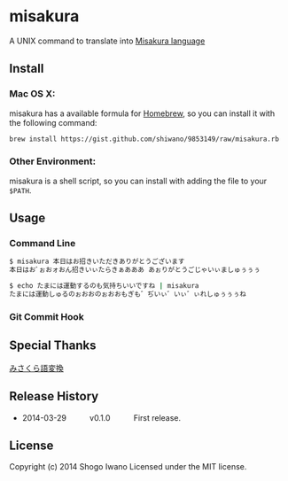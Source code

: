 # misakura

A UNIX command to translate into [Misakura language](http://dic.nicovideo.jp/a/%E3%81%BF%E3%81%95%E3%81%8F%E3%82%89%E8%AA%9E)

## Install

### Mac OS X:

misakura has a available formula for [Homebrew](http://brew.sh/), so you can install it with the following command:

```bash
brew install https://gist.github.com/shiwano/9853149/raw/misakura.rb
```

### Other Environment:

misakura is a shell script, so you can install with adding the file to your `$PATH`.

## Usage

### Command Line

```bash
$ misakura 本日はお招きいただきありがとうございます
本日はおﾞぉおォおん招きいぃたらきぁあああ あぉりがとうごじゃいぃましゅぅぅぅ
```

```bash
$ echo たまには運動するのも気持ちいいですね | misakura
たまには運動しゅるのぉおおのぉおおもぎも゛ぢいぃ゛いぃ゛ぃれしゅぅぅぅね
```

### Git Commit Hook

## Special Thanks

[みさくら語変換](http://yellow.ribbon.to/~sc/contents.html)

## Release History
 * 2014-03-29   v0.1.0   First release.

## License
Copyright (c) 2014 Shogo Iwano
Licensed under the MIT license.
